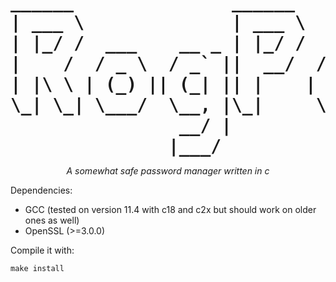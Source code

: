 <pre style="font-size: 2em; font-weight: bold; margin-bottom: 0.5em; text-align:center">
______               ______                  
| ___ \              | ___ \                 
| |_/ /  ___    __ _ | |_/ /  __ _  ___  ___ 
|    /  / _ \  / _` ||  __/  / _` |/ __|/ __|
| |\ \ | (_) || (_| || |    | (_| |\__ \\__ \
\_| \_| \___/  \__, |\_|     \__,_||___/|___/
                __/ |                        
               |___/                         
</pre>


<p style="text-align:center"><em>A somewhat safe password manager written in c</em></p>


Dependencies:
 - GCC (tested on version 11.4 with c18 and c2x but should work on older ones as well)
 - OpenSSL (>=3.0.0)

Compile it with:
```make
make install
```

